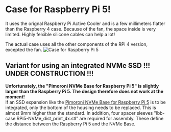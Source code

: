 # Case for Raspberry Pi 5!
It uses the orignal Raspberry Pi Active Cooler and is a few millimeters flatter than the Raspberry 4 case.
Because of the fan, the space inside is very limited. Highly felxible silicone cables can help a lot!

The actual case uses all the other components of the RPi 4 version, excepted the fan.
![Case for Raspberry Pi 5](https://github.com/outdoorbits/case-for-little-backup-box/blob/main/Raspberry_Pi_5/images/case_raspberry_pi_5.png)

## Variant for using an integrated NVMe SSD !!! UNDER CONSTRUCTION !!!
**Unfortunately, the "Pimoroni NVMe Base for Raspberry Pi 5" is slightly larger than the Raspberry Pi 5. The design therefore does not work at the moment!** \
If an SSD expansion like the <a href="https://learn.pimoroni.com/article/getting-started-with-nvme-base">Pimoroni NVMe Base for Raspberry Pi 5</a> is to be integrated, only the bottom of the housing needs to be replaced. This is almost 9mm higher than the standard. In addition, four spacer sleeves "lbb-case RPi5-NVMe_dist_print_4x.stl" are required for assembly. These define the distance between the Raspberry Pi 5 and the NVMe Base.

